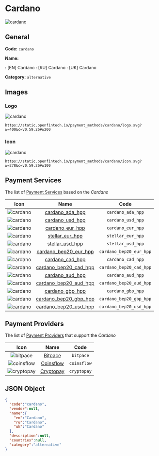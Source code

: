 
# Cardano 
![cardano](https://static.openfintech.io/payment_methods/cardano/logo.svg?w=400&c=v0.59.26#w200)  

## General 
**Code:** `cardano` 
 
**Name:** 
 
:	[EN] Cardano 
:	[RU] Cardano 
:	[UK] Cardano 
 
**Category:** `alternative` 
 

## Images 

### Logo 
![cardano](https://static.openfintech.io/payment_methods/cardano/logo.svg?w=400&c=v0.59.26#w200)  

```
https://static.openfintech.io/payment_methods/cardano/logo.svg?w=400&c=v0.59.26#w200
```  

### Icon 
![cardano](https://static.openfintech.io/payment_methods/cardano/icon.svg?w=278&c=v0.59.26#w100)  

```
https://static.openfintech.io/payment_methods/cardano/icon.svg?w=278&c=v0.59.26#w100
```  

## Payment Services 
 
The list of [Payment Services](/payment-services/) based on the _Cardano_ 

|Icon|Name|Code| 
|:---:|:---:|:---:| 
|![cardano](https://static.openfintech.io/payment_methods/cardano/icon.svg?w=278&c=v0.59.26#w100) |[cardano_ada_hpp](/payment-services/cardano_ada_hpp/)|`cardano_ada_hpp`| 
|![cardano](https://static.openfintech.io/payment_methods/cardano/icon.svg?w=278&c=v0.59.26#w100) |[cardano_usd_hpp](/payment-services/cardano_usd_hpp/)|`cardano_usd_hpp`| 
|![cardano](https://static.openfintech.io/payment_methods/cardano/icon.svg?w=278&c=v0.59.26#w100) |[cardano_eur_hpp](/payment-services/cardano_eur_hpp/)|`cardano_eur_hpp`| 
|![cardano](https://static.openfintech.io/payment_methods/cardano/icon.svg?w=278&c=v0.59.26#w100) |[stellar_eur_hpp](/payment-services/stellar_eur_hpp/)|`stellar_eur_hpp`| 
|![cardano](https://static.openfintech.io/payment_methods/cardano/icon.svg?w=278&c=v0.59.26#w100) |[stellar_usd_hpp](/payment-services/stellar_usd_hpp/)|`stellar_usd_hpp`| 
|![cardano](https://static.openfintech.io/payment_methods/cardano/icon.svg?w=278&c=v0.59.26#w100) |[cardano_bep20_eur_hpp](/payment-services/cardano_bep20_eur_hpp/)|`cardano_bep20_eur_hpp`| 
|![cardano](https://static.openfintech.io/payment_methods/cardano/icon.svg?w=278&c=v0.59.26#w100) |[cardano_cad_hpp](/payment-services/cardano_cad_hpp/)|`cardano_cad_hpp`| 
|![cardano](https://static.openfintech.io/payment_methods/cardano/icon.svg?w=278&c=v0.59.26#w100) |[cardano_bep20_cad_hpp](/payment-services/cardano_bep20_cad_hpp/)|`cardano_bep20_cad_hpp`| 
|![cardano](https://static.openfintech.io/payment_methods/cardano/icon.svg?w=278&c=v0.59.26#w100) |[cardano_aud_hpp](/payment-services/cardano_aud_hpp/)|`cardano_aud_hpp`| 
|![cardano](https://static.openfintech.io/payment_methods/cardano/icon.svg?w=278&c=v0.59.26#w100) |[cardano_bep20_aud_hpp](/payment-services/cardano_bep20_aud_hpp/)|`cardano_bep20_aud_hpp`| 
|![cardano](https://static.openfintech.io/payment_methods/cardano/icon.svg?w=278&c=v0.59.26#w100) |[cardano_gbp_hpp](/payment-services/cardano_gbp_hpp/)|`cardano_gbp_hpp`| 
|![cardano](https://static.openfintech.io/payment_methods/cardano/icon.svg?w=278&c=v0.59.26#w100) |[cardano_bep20_gbp_hpp](/payment-services/cardano_bep20_gbp_hpp/)|`cardano_bep20_gbp_hpp`| 
|![cardano](https://static.openfintech.io/payment_methods/cardano/icon.svg?w=278&c=v0.59.26#w100) |[cardano_bep20_usd_hpp](/payment-services/cardano_bep20_usd_hpp/)|`cardano_bep20_usd_hpp`| 
 

## Payment Providers 
 
The list of [Payment Providers](/payment-providers/) that support the _Cardano_ 

|Icon|Name|Code| 
|:---:|:---:|:---:| 
|![bitpace](https://static.openfintech.io/payment_providers/bitpace/icon.png?w=278&c=v0.59.26#w100) |[Bitpace](/payment-providers/bitpace/)|`bitpace`| 
|![coinsflow](https://static.openfintech.io/payment_providers/coinsflow/icon.png?w=278&c=v0.59.26#w100) |[Coinsflow](/payment-providers/coinsflow/)|`coinsflow`| 
|![cryptopay](https://static.openfintech.io/payment_providers/cryptopay/icon.svg?w=278&c=v0.59.26#w100) |[Cryptopay](/payment-providers/cryptopay/)|`cryptopay`| 
 

## JSON Object 

```json
{
  "code":"cardano",
  "vendor":null,
  "name":{
    "en":"Cardano",
    "ru":"Cardano",
    "uk":"Cardano"
  },
  "description":null,
  "countries":null,
  "category":"alternative"
}
```  
